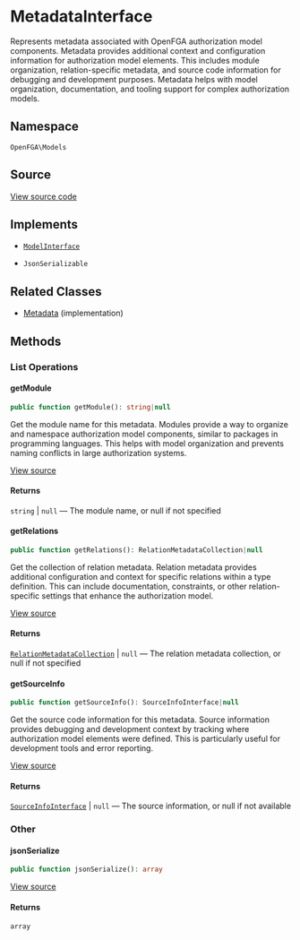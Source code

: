 # MetadataInterface

Represents metadata associated with OpenFGA authorization model components. Metadata provides additional context and configuration information for authorization model elements. This includes module organization, relation-specific metadata, and source code information for debugging and development purposes. Metadata helps with model organization, documentation, and tooling support for complex authorization models.

## Namespace

`OpenFGA\Models`

## Source

[View source code](https://github.com/evansims/openfga-php/blob/main/src/Models/MetadataInterface.php)

## Implements

* [`ModelInterface`](ModelInterface.md)

* `JsonSerializable`

## Related Classes

* [Metadata](Models/Metadata.md) (implementation)

## Methods

### List Operations

#### getModule

```php
public function getModule(): string|null

```

Get the module name for this metadata. Modules provide a way to organize and namespace authorization model components, similar to packages in programming languages. This helps with model organization and prevents naming conflicts in large authorization systems.

[View source](https://github.com/evansims/openfga-php/blob/main/src/Models/MetadataInterface.php#L33)

#### Returns

`string` &#124; `null` — The module name, or null if not specified

#### getRelations

```php
public function getRelations(): RelationMetadataCollection|null

```

Get the collection of relation metadata. Relation metadata provides additional configuration and context for specific relations within a type definition. This can include documentation, constraints, or other relation-specific settings that enhance the authorization model.

[View source](https://github.com/evansims/openfga-php/blob/main/src/Models/MetadataInterface.php#L45)

#### Returns

[`RelationMetadataCollection`](Models/Collections/RelationMetadataCollection.md) &#124; `null` — The relation metadata collection, or null if not specified

#### getSourceInfo

```php
public function getSourceInfo(): SourceInfoInterface|null

```

Get the source code information for this metadata. Source information provides debugging and development context by tracking where authorization model elements were defined. This is particularly useful for development tools and error reporting.

[View source](https://github.com/evansims/openfga-php/blob/main/src/Models/MetadataInterface.php#L56)

#### Returns

[`SourceInfoInterface`](SourceInfoInterface.md) &#124; `null` — The source information, or null if not available

### Other

#### jsonSerialize

```php
public function jsonSerialize(): array

```

[View source](https://github.com/evansims/openfga-php/blob/main/src/Models/MetadataInterface.php#L62)

#### Returns

`array`
